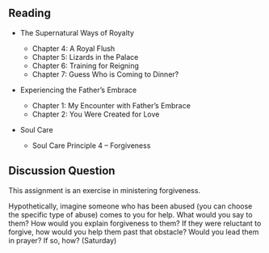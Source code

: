 ---
---
## Reading

- The Supernatural Ways of Royalty
  - Chapter 4: A Royal Flush
  - Chapter 5: Lizards in the Palace
  - Chapter 6: Training for Reigning
  - Chapter 7: Guess Who is Coming to Dinner?

- Experiencing the Father’s Embrace
  - Chapter 1: My Encounter with Father’s Embrace
  - Chapter 2: You Were Created for Love

- Soul Care
  - Soul Care Principle 4 – Forgiveness

## Discussion Question

This assignment is an exercise in ministering forgiveness.

Hypothetically, imagine someone who has been abused (you can choose the specific type of abuse) comes to you for help. What would you say to them? How would you explain forgiveness to them? If they were reluctant to forgive, how would you help them past that obstacle? Would you lead them in prayer? If so, how? (Saturday)
